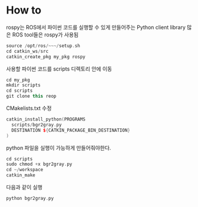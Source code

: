 # How to

rospy는 ROS에서 파이썬 코드를 실행할 수 있게 만들어주는 Python client library
많은 ROS tool들은 rospy가 사용됨

```cpp
source /opt/ros/~~~/setup.sh
cd catkin_ws/src
catkin_create_pkg my_pkg rospy
```

사용할 파이썬 코드를 scripts 디렉토리 안에 이동

```cpp
cd my_pkg
mkdir scripts
cd scripts
git clone this reop
```

CMakelists.txt 수정

```cpp
catkin_install_python(PROGRAMS
  scripts/bgr2gray.py
  DESTINATION ${CATKIN_PACKAGE_BIN_DESTINATION}
)
```

python 파일을 실행이 가능하게 만들어줘야한다.

```cpp
cd scripts
sudo chmod +x bgr2gray.py
cd ~/workspace
catkin_make
```
다음과 같이 실행
```cpp
python bgr2gray.py
```
